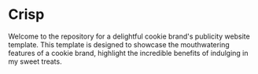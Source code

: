 # Crisp
Welcome to the repository for a delightful cookie brand's publicity website template. This template is designed to showcase the mouthwatering features of a cookie brand, highlight the incredible benefits of indulging in my sweet treats.
